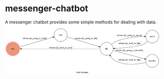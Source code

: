 # messenger-chatbot
A messenger chatbot provides some simple methods for dealing with data.
![image](https://github.com/fcps974125/messenger-chatbot/blob/master/img/show-fsm.png)
